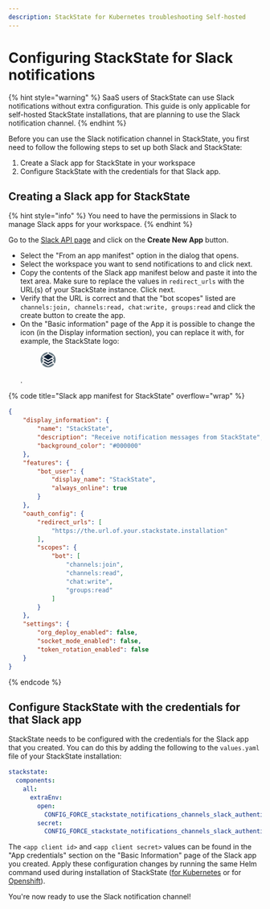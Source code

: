 ```yaml
---
description: StackState for Kubernetes troubleshooting Self-hosted
---
```


# Configuring StackState for Slack notifications

{% hint style="warning" %}
SaaS users of StackState can use Slack notifications without extra configuration. This guide is only applicable for self-hosted StackState installations, that are planning to use the Slack notification channel.
{% endhint %}

Before you can use the Slack notification channel in StackState, you first need to follow the following steps to set up both Slack and StackState:

1. Create a Slack app for StackState in your workspace
2. Configure StackState with the credentials for that Slack app.

## Creating a Slack app for StackState

{% hint style="info" %}
You need to have the permissions in Slack to manage Slack apps for your workspace.
{% endhint %}

Go to the [Slack API page](https://api.slack.com/apps) and click on the **Create New App** button. 

* Select the "From an app manifest" option in the dialog that opens.
* Select the workspace you want to send notifications to and click next.
* Copy the contents of the Slack app manifest below and paste it into the text area. Make sure to replace the values in `redirect_urls` with the URL(s) of your StackState instance. Click next.
* Verify that the URL is correct and that the "bot scopes" listed are `channels:join, channels:read, chat:write, groups:read` and click the create button to create the app.
* On the "Basic information" page of the App it is possible to change the icon (in the Display information section), you can replace it with, for example, the StackState logo: <figure><img width="30" height="30" src="/resources/logo/stackstate-logo.png" alt="The StackState Logo"></figure>.

{% code title="Slack app manifest for StackState" overflow="wrap" %}
```json
{
    "display_information": {
        "name": "StackState",
        "description": "Receive notification messages from StackState",
        "background_color": "#000000"
    },
    "features": {
        "bot_user": {
            "display_name": "StackState",
            "always_online": true
        }
    },
    "oauth_config": {
        "redirect_urls": [
            "https://the.url.of.your.stackstate.installation"
        ],
        "scopes": {
            "bot": [
                "channels:join",
                "channels:read",
                "chat:write",
                "groups:read"
            ]
        }
    },
    "settings": {
        "org_deploy_enabled": false,
        "socket_mode_enabled": false,
        "token_rotation_enabled": false
    }
}
```
{% endcode %}

## Configure StackState with the credentials for that Slack app

StackState needs to be configured with the credentials for the Slack app that you created. You can do this by adding the following to the `values.yaml` file of your StackState installation:

```yaml
stackstate:
  components:
    all:
      extraEnv:
        open:
          CONFIG_FORCE_stackstate_notifications_channels_slack_authentication_clientId: "<app client id>"
        secret:
          CONFIG_FORCE_stackstate_notifications_channels_slack_authentication_clientSecret: "<app client secret>"
```

The `<app client id>` and `<app client secret>` values can be found in the "App credentials" section on the "Basic Information" page of the Slack app you created. Apply these configuration changes by running the same Helm command used during installation of StackState ([for Kubernetes](/setup/install-stackstate/kubernetes_openshift/kubernetes_install.md#deploy-stackstate-with-helm) or for [Openshift](/setup/install-stackstate/kubernetes_openshift/openshift_install.md#deploy-stackstate-with-helm)).

You're now ready to use the Slack notification channel!
